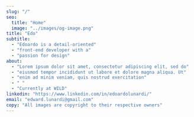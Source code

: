 ```yaml
---
slug: "/"
seo:
  title: "Home"
  image: "../images/og-image.png"
title: "Edo"
subtitle:
  - "Edoardo is a detail-oriented"
  - "front-end developer with a"
  - "passion for design"
about:
  - "Lorem ipsum dolor sit amet, consectetur adipiscing elit, sed do"
  - "eiusmod tempor incididunt ut labore et dolore magna aliqua. Ut"
  - "enim ad minim veniam, quis nostrud exercitation"
  - " "
  - "Currently at WILD"
linkedin: "https://www.linkedin.com/in/edoardolunardi/"
email: "edward.lunardi@gmail.com"
copy: "All images are copyright to their respective owners"
---
```

